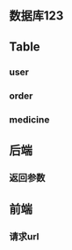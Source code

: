 ## 数据库123

## Table

### user



### order



### medicine



## 后端

### 返回参数





## 前端

### 请求url


